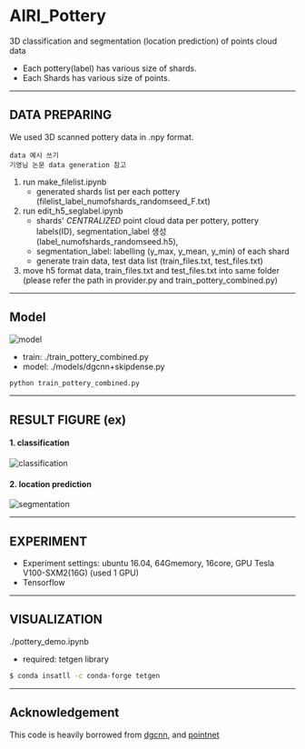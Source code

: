 # AIRI_Pottery
  
3D classification and segmentation (location prediction) of points cloud data
* Each pottery(label) has various size of shards.  
* Each Shards has various size of points.  

---

## DATA PREPARING  

We used 3D scanned pottery data in .npy format. 
```
data 예시 쓰기
기영님 논문 data generation 참고
```

1. run make_filelist.ipynb 
   * generated shards list per each pottery (filelist_label_numofshards_randomseed_F.txt)  
2. run edit_h5_seglabel.ipynb 
   * shards' *CENTRALIZED* point cloud data per pottery, pottery labels(ID), segmentation_label 생성(label_numofshards_randomseed.h5),
   * segmentation_label: labelling (y_max, y_mean, y_min) of each shard
   * generate train data, test data list (train_files.txt, test_files.txt)
3. move h5 format data, train_files.txt and test_files.txt into same folder (please refer the path in provider.py and train_pottery_combined.py)  

---

## Model

![model](./images/model.png)

  
- train: ./train_pottery_combined.py  
- model: ./models/dgcnn+skipdense.py   

```bash
python train_pottery_combined.py
```

---

## RESULT FIGURE (ex)
#### 1. classification  
![classification](./images/classification.png)


#### 2. location prediction  
![segmentation](./images/segmentation.png)

---

## EXPERIMENT
- Experiment settings: ubuntu 16.04, 64Gmemory, 16core, GPU Tesla V100-SXM2(16G) (used 1 GPU)  
- Tensorflow
 
---

## VISUALIZATION
./pottery_demo.ipynb
- required: tetgen library  

```bash
$ conda insatll -c conda-forge tetgen
```

---


## Acknowledgement
This code is heavily borrowed from [dgcnn](https://github.com/WangYueFt/dgcnn), and [pointnet](https://github.com/charlesq34/pointnet)

